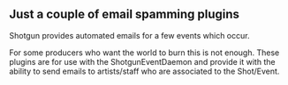 ## Just a couple of email spamming plugins

Shotgun provides automated emails for a few events which occur. 

For some producers who want the world to burn this is not enough. These plugins are for use with the ShotgunEventDaemon and provide it with the ability to send emails to artists/staff who are associated to the Shot/Event. 

